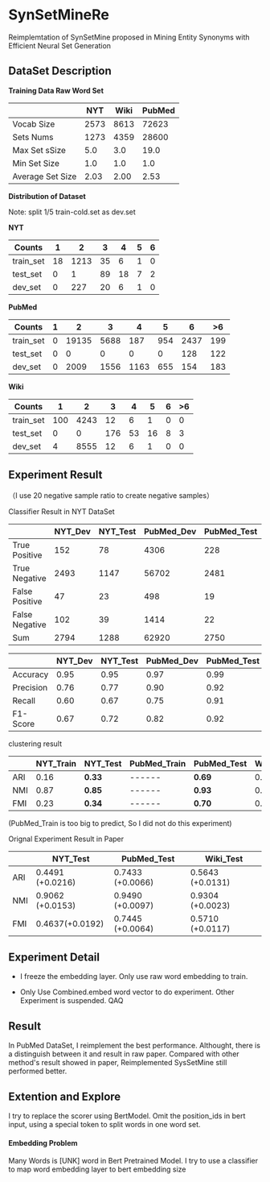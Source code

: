 # SynSetMineRe
Reimplemtation of SynSetMine proposed in Mining Entity Synonyms with Efficient Neural Set Generation


## DataSet Description

**Training Data Raw Word Set**

|                  | NYT  | Wiki | PubMed |
| ---------------- | ---- | ---- | ------ |
| Vocab Size       | 2573 | 8613 | 72623  |
| Sets Nums        | 1273 | 4359 | 28600  |
| Max Set sSize    | 5.0  | 3.0  | 19.0   |
| Min Set Size     | 1.0  | 1.0  | 1.0    |
| Average Set Size | 2.03 | 2.00 | 2.53   |



**Distribution of Dataset**

Note:  split 1/5 train-cold.set  as dev.set

**NYT**

| Counts    | 1                     | 2 | 3 | 4 | 5 | 6 |
| --------- | ------------------------------------- | ---- | ---- | ---- | ---- |---- |
| train_set | 18 | 1213 | 35 | 6 | 1 |0|
| test_set  | 0    | 1 | 89 | 18 | 7 |2|
| dev_set   | 0         | 227 | 20 | 6 | 1 |0|



**PubMed**


| Counts    | 1    | 2    | 3    | 4    | 5    | 6    | >6|
| --------- | ---- | ---- | ---- | ---- | ---- | ---- |  ---- |
| train_set | 0   | 19135 | 5688   | 187    | 954   | 2437   | 199    |
| test_set  | 0    | 0    | 0   | 0  | 0   | 128    | 122    |
| dev_set   | 0    | 2009  | 1556   |   1163  | 655    | 154    | 183    |



**Wiki**


| Counts    | 1    | 2    | 3    | 4    | 5    | 6    | >6|
| --------- | ---- | ---- | ---- | ---- | ---- | ---- |  ---- |
| train_set | 100   | 4243 | 12   | 6    | 1    | 0    | 0    |
| test_set  | 0    | 0    | 176   | 53   | 16    | 8    | 3    |
| dev_set   | 4    | 8555  | 12   | 6    | 1    | 0    | 0    |



## Experiment Result

（I use 20 negative sample ratio to create negative samples）

Classifier Result in NYT DataSet

|                | NYT_Dev | NYT_Test | PubMed_Dev | PubMed_Test | Wiki_Dev | Wiki_Test |
| -------------- | ----------- | ------------ | ---- | ---- | ---- | ---- |
| True Positive  | 152 | 78 | 4306 | 228 |  638  |206|
| True Negative  | 2493 | 1147 | 56702 | 2481 |  8616   |2532|
| False Positive | 47 | 23 | 498 | 19 |   94  |28|
| False Negative | 102 | 39 | 1414 | 22 |   233   |50|
| Sum | 2794 | 1288 | 62920 | 2750 | 9581 |2816|



|                | NYT_Dev | NYT_Test | PubMed_Dev | PubMed_Test | Wiki_Dev |Wiki_Test|
| -------------- | ----------- | ------------ | ---- | ---- | ---- | ---- |
| Accuracy | 0.95 | 0.95 | 0.97 | 0.99 | 0.97 |0.97|
| Precision | 0.76 | 0.77 | 0.90 | 0.92 | 0.85 |0.88|
| Recall | 0.60 | 0.67 | 0.75 | 0.91 | 0.77 |0.80|
| F1-Score | 0.67 | 0.72 | 0.82 | 0.92 | 0.81 |0.84|



clustering result

|      | NYT_Train |    NYT_Test  | PubMed_Train |PubMed_Test | Wiki_Train| Wiki_Test |
| ---- | --------- | ---- | ---- | ---- | ----|-----|
| ARI | 0.16 | **0.33** | ------ | **0.69** |0.06| **0.40** |
| NMI | 0.87 | **0.85** | ------ | **0.93** |0.83| **0.88** |
| FMI | 0.23 | **0.34** | ------       | **0.70** |0.12|**0.43**|

(PubMed_Train is too big to predict, So I did not do this experiment)



Orignal Experiment Result in Paper

|      |      NYT_Test |       PubMed_Test |       Wiki_Test |
| ---- | -------- | ----------- | ---- |
| ARI  |       0.4491 (+0.0216)       | 0.7433 (+0.0066) |      0.5643 (+0.0131)      |
| NMI  |       0.9062 (+0.0153)       | 0.9490 (+0.0097) |      0.9304 (+0.0023)      |
| FMI  |       0.4637(+0.0192)       | 0.7445 (+0.0064) |      0.5710 (+0.0117)      |



## Experiment Detail

- I freeze the embedding layer. Only use raw word embedding to train.

- Only Use Combined.embed word vector to do experiment. Other Experiment is suspended. QAQ

  



## Result

In PubMed DataSet, I reimplement the best performance. Althought, there is a distinguish between it and result in raw paper. Compared with other method's result showed in paper, Reimplemented SysSetMine still performed better.









## Extention and Explore

I try to replace the scorer using BertModel. Omit the position_ids in bert input, using a special token to split words in one word set.



#### Embedding Problem

Many Words is [UNK] word in Bert Pretrained Model.  I try to use a classifier to map word embedding layer to bert embedding size